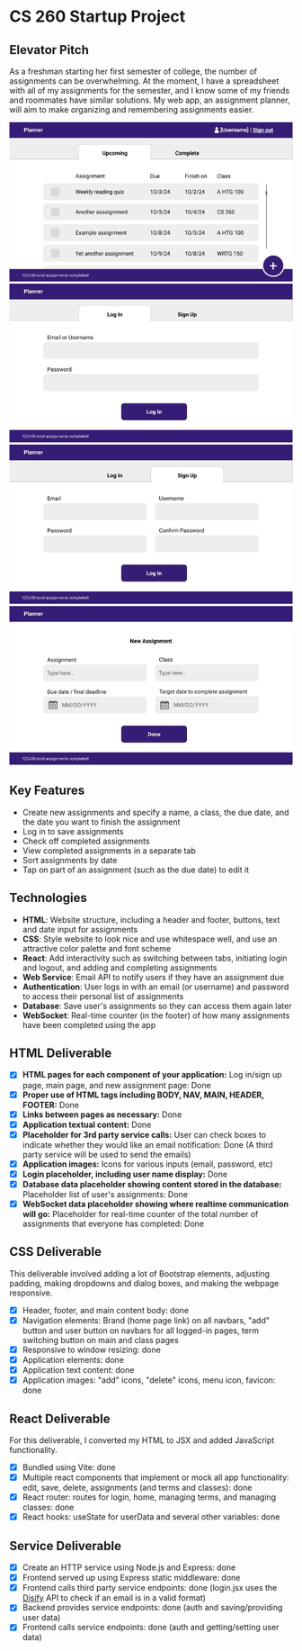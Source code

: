 # CS 260 Startup Project
## Elevator Pitch
As a freshman starting her first semester of college, the number of assignments can be overwhelming. At the moment, I have a spreadsheet with all of my assignments for the semester, and I know some of my friends and roommates have similar solutions. My web app, an assignment planner, will aim to make organizing and remembering assignments easier.

![Main page mockup](./public/images/spec1.jpg)
![Log in mockup](./public/images/spec2.jpg)
![Sign up mockup](./public/images/spec3.jpg)
![New assignment mockup](./public/images/spec4.jpg)

## Key Features
- Create new assignments and specify a name, a class, the due date, and the date you want to finish the assignment
- Log in to save assignments
- Check off completed assignments
- View completed assignments in a separate tab
- Sort assignments by date
- Tap on part of an assignment (such as the due date) to edit it
## Technologies
- **HTML**: Website structure, including a header and footer, buttons, text and date input for assignments
- **CSS**: Style website to look nice and use whitespace well, and use an attractive color palette and font scheme
- **React**: Add interactivity such as switching between tabs, initiating login and logout, and adding and completing assignments
- **Web Service**: Email API to notify users if they have an assignment due
- **Authentication**: User logs in with an email (or username) and password to access their personal list of assignments
- **Database**: Save user's assignments so they can access them again later
- **WebSocket**: Real-time counter (in the footer) of how many assignments have been completed using the app
## HTML Deliverable
- [x] **HTML pages for each component of your application:** Log in/sign up page, main page, and new assignment page: Done
- [x] **Proper use of HTML tags including BODY, NAV, MAIN, HEADER, FOOTER:** Done
- [x] **Links between pages as necessary:** Done
- [x] **Application textual content:** Done
- [x] **Placeholder for 3rd party service calls:** User can check boxes to indicate whether they would like an email notification: Done (A third party service will be used to send the emails)
- [x] **Application images:** Icons for various inputs (email, password, etc)
- [x] **Login placeholder, including user name display:** Done
- [x] **Database data placeholder showing content stored in the database:** Placeholder list of user's assignments: Done
- [x] **WebSocket data placeholder showing where realtime communication will go:** Placeholder for real-time counter of the total number of assignments that everyone has completed: Done
## CSS Deliverable
This deliverable involved adding a lot of Bootstrap elements, adjusting padding, making dropdowns and dialog boxes, and making the webpage responsive.
- [x] Header, footer, and main content body: done
- [x] Navigation elements: Brand (home page link) on all navbars, "add" button and user button on navbars for all logged-in pages, term switching button on main and class pages
- [x] Responsive to window resizing: done
- [x] Application elements: done
- [x] Application text content: done
- [x] Application images: "add" icons, "delete" icons, menu icon, favicon: done
## React Deliverable
For this deliverable, I converted my HTML to JSX and added JavaScript functionality.
- [x] Bundled using Vite: done
- [x] Multiple react components that implement or mock all app functionality: edit, save, delete, assignments (and terms and classes): done
- [x] React router: routes for login, home, managing terms, and managing classes: done
- [x] React hooks: useState for userData and several other variables: done
## Service Deliverable
- [x] Create an HTTP service using Node.js and Express: done
- [x] Frontend served up using Express static middleware: done
- [x] Frontend calls third party service endpoints: done (login.jsx uses the [Disify](https://www.disify.com/) API to check if an email is in a valid format)
- [x] Backend provides service endpoints: done (auth and saving/providing user data)
- [x] Frontend calls service endpoints: done (auth and getting/setting user data)
